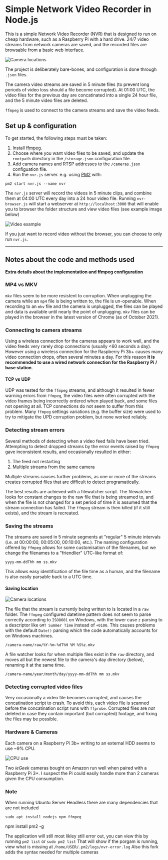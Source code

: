 # Simple Network Video Recorder  in Node.js
This is a simple Network Video Recorder (NVR) that is designed to run on cheap hardware, such as a Raspberry Pi with a hard drive. 24/7 video streams from network cameras are saved, and the recorded files are browsable from a basic web interface.

![Camera locations](/images/camera-locations.png)

The project is deliberately bare-bones, and configuration is done through `.json` files.

The camera video streams are saved in 5 minute files (to prevent long periods of video loss should a file become corrupted). At 01:00 UTC, the video files for the previous day are concatinated into a single 24 hour file, and the 5 minute video files are deleted.

`ffmpeg` is used to connect to the camera streams and save the video feeds.


## Set up & configuration
To get started, the following steps must be taken:
1. Install [ffmpeg](https://ffmpeg.org/).
2. Choose where you want video files to be saved, and update the `rootpath` directory in the `/storage.json` configuration file.
3. Add camera names and RTSP addresses to the `/cameras.json` configuation file.
4. Run the `nvr.js` server. e.g. using [PM2](https://pm2.keymetrics.io/) with: 
```
pm2 start nvr.js --name nvr
```

The `nvr.js` server will record the videos in 5 minute clips, and combine them at 04:00 UTC every day into a 24 hour video file.
Running `nvr-browser.js` will start a webserver at `http://localhost:3000` that will enable you to browser the folder structure and view video files (see example image below)

![Video example](/images/video-example.png)

If you just want to record video without the browser, you can choose to only run `nvr.js`.

---

## Notes about the code and methods used
**Extra details about the implementation and ffmpeg configuration**

### MP4 vs MKV
`mkv` files seem to be more resistent to corruption. When unplugging the camera while an `mp4` file is being written to, the file is un-openable. When recording to an `mkv` file and the camera is unplugged, the files can be played and data is available until nearly the point of unplugging. `mkv` files can be played in the browser in the latest version of Chrome (as of October 2021). 

### Connecting to camera streams
Using a wireless connection for the cameras appears to work well, and the video feeds very rarely drop connections (usually <60 seconds a day). However using a wireless connection for the Raspberry Pi 3b+ causes many video connection drops, often several minutes a day. For this reason **it is recommended to use a wired network connection for the Raspberry Pi / base station**.

#### TCP vs UDP
UDP was tested for the `ffmpeg` streams, and although it resulted in fewer warning errors from `ffmpeg`, the video files were often corrupted with the video frames being incorrectly ordered when played back, and some files not opening at all. TCP connections do not seem to suffer from this problem. Many `ffmpeg` settings variations (e.g. the buffer size) were used to try to mitigate the UPD corruption problem, but none worked reliably.

### Detecting stream errors
Several methods of detecting when a video feed fails have been tried. Attempting to detect dropped streams by the error events raised by `ffmpeg` gave inconsistent results, and occasionally resulted in either: 
1. The feed not restarting
2. Multiple streams from the same camera

Multiple streams causes further problems, as one or more of the streams creates corrupted files that are difficult to detect programatically.

The best results are achieved with a filewatcher script. The filewatcher looks for constant changes to the raw file that is being streamed to, and when the file is not changed for a set period of time it is assumed that the stream connection has failed. The `ffmpeg` stream is then killed (if it still exists), and the stream is recreated.

### Saving the streams
The streams are saved in 5 minute segments at "regular" 5 minute intervals (i.e. at 00:00:00, 00:05:00, 00:10:00, etc.). The naming configuration offered by `ffmpeg` allows for some customisation of the filenames, but we change the filenames to a "friendlier" UTC-like format of:
```
yyyy-mm-ddThh mm ss.mkv
``` 
This allows easy identification of the file time as a human, and the filename is also easily parsable back to a UTC time. 

#### Saving location

![Camera locations](/images/folders.png)

The file that the stream is currently being written to is located in a `raw` folder. The `ffmpeg` configured datetime pattern does not seem to parse correctly according to `ISO8601` on Windows, with the lower case `z` parsing to a descriptor like `GMT Summer Time` instead of `+0100`. This causes problems with the default `Date()` parsing which the code automatically accounts for on Windows machines.
```
/camera-name/raw/%Y-%m-%dT%H %M %S%z.mkv
```
A file watcher looks for when multiple files exist in the `raw` directory, and moves all but the newest file to the camera's day directory (below), renaming it at the same time.
```
/camera-name/year/month/day/yyyy-mm-ddThh mm ss.mkv
```

### Detecting corrupted video files
Very occasionally a video file becomes corrupted, and causes the concatination script to crash. To avoid this, each video file is scanned before the concatination script runs with `ffprobe`. Corrupted files are _not_ deleted in case they contain important (but corrupted) footage, and fixing the files may be possible.

### Hardware & Cameras
Each camera on a Raspberry Pi 3b+ writing to an external HDD seems to use ~9% CPU.

![CPU use](/images/cpu-use.png)

Two _ieGeek_ cameras bought on Amazon run well when paired with a Raspberry Pi 3+. I suspect the Pi could easily handle more than 2 cameras given the CPU consumption.

### Note
When running Ubuntu Server Headless there are many dependencies that are not included

`sudo apt install nodejs npm ffmpeg`

npm install pm2 -g

The application will still most likley still error out, you can view this by running `pm2 list` or `sudo pm2 list`
That will show if the porgam is running, view what is missing at `/home/USER/.pm2/logs/nvr-error.log`
Also this fork adds the syntax needed for multiple cameras 
